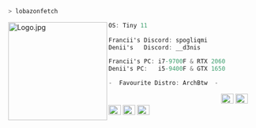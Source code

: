 ```zsh
> lobazonfetch
```
<img align="left" src="https://logodix.com/logo/399068.png" alt="Logo.jpg" width="200" />

```csharp
OS: Tiny 11
                         
Francii's Discord: spogliqmi
Denii's   Discord: __d3nis

Francii's PC: i7-9700F & RTX 2060
Denii's PC:   i5-9400F & GTX 1650

-  Favourite Distro: ArchBtw  -
```

<p align="left">
  &nbsp; &nbsp; &nbsp; &nbsp; &nbsp;&nbsp; &nbsp; &nbsp; &nbsp; &nbsp;&nbsp; &nbsp; &nbsp; &nbsp; &nbsp; &nbsp; &nbsp; &nbsp; &nbsp; &nbsp; &nbsp;&nbsp; &nbsp; &nbsp; &nbsp; &nbsp;&nbsp; &nbsp; &nbsp; &nbsp; &nbsp;
  <img alt="#474342" src="https://via.placeholder.com/15/ADBAC7/000000?text=+" width="25" height="20" />
  <img alt="#fbedf6" src="https://via.placeholder.com/15/6CB6FF/000000?text=+" width="25" height="20" />
  <img alt="#c9594d" src="https://via.placeholder.com/15/F47067/000000?text=+" width="25" height="20" />
  <img alt="#f8b9b2" src="https://via.placeholder.com/15/DCBDFB/000000?text=+" width="25" height="20" />
  <img alt="#f8b9b2" src="https://via.placeholder.com/15/57ab5a/000000?text=+" width="25" height="20" />
</p>
